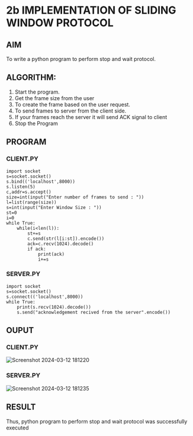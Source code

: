 # 2b IMPLEMENTATION OF SLIDING WINDOW PROTOCOL
## AIM
To write a python program to perform stop and wait protocol.
## ALGORITHM:
1. Start the program.
2. Get the frame size from the user
3. To create the frame based on the user request.
4. To send frames to server from the client side.
5. If your frames reach the server it will send ACK signal to client
6. Stop the Program
## PROGRAM
### CLIENT.PY
```
import socket
s=socket.socket()
s.bind(('localhost',8000))
s.listen(5)
c,addr=s.accept()
size=int(input("Enter number of frames to send : "))
l=list(range(size))
s=int(input("Enter Window Size : "))
st=0
i=0
while True:
    while(i<len(l)):
        st+=s
        c.send(str(l[i:st]).encode())
        ack=c.recv(1024).decode()
        if ack:
            print(ack)
            i+=s
```
### SERVER.PY
```
import socket
s=socket.socket()
s.connect(('localhost',8000))
while True:
    print(s.recv(1024).decode())
    s.send("acknowledgement recived from the server".encode())
```
## OUPUT
### CLIENT.PY
![Screenshot 2024-03-12 181220](https://github.com/NaliniG007/2b_SLIDING_WINDOW_PROTOCOL/assets/144870546/895288eb-68de-40a2-a9b9-edb7dd3e50e9)
### SERVER.PY
![Screenshot 2024-03-12 181235](https://github.com/NaliniG007/2b_SLIDING_WINDOW_PROTOCOL/assets/144870546/c509c1aa-bc61-44e0-935a-3b53466f481c)
## RESULT
Thus, python program to perform stop and wait protocol was successfully executed
